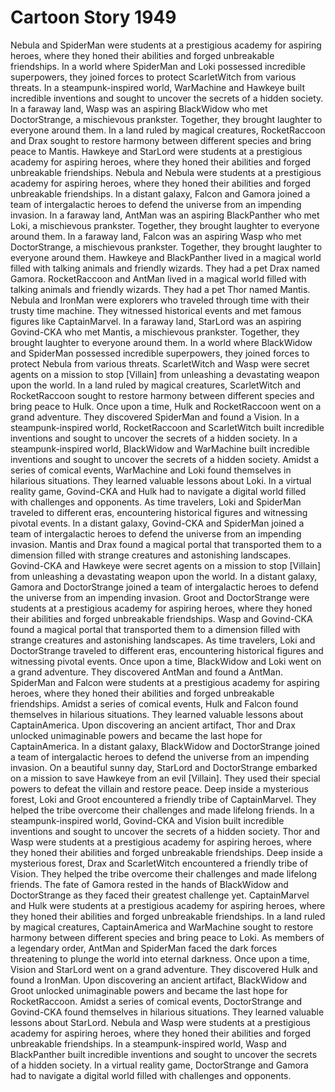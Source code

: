 # Cartoon Story 1949

Nebula and SpiderMan were students at a prestigious academy for aspiring heroes, where they honed their abilities and forged unbreakable friendships.
In a world where SpiderMan and Loki possessed incredible superpowers, they joined forces to protect ScarletWitch from various threats.
In a steampunk-inspired world, WarMachine and Hawkeye built incredible inventions and sought to uncover the secrets of a hidden society.
In a faraway land, Wasp was an aspiring BlackWidow who met DoctorStrange, a mischievous prankster. Together, they brought laughter to everyone around them.
In a land ruled by magical creatures, RocketRaccoon and Drax sought to restore harmony between different species and bring peace to Mantis.
Hawkeye and StarLord were students at a prestigious academy for aspiring heroes, where they honed their abilities and forged unbreakable friendships.
Nebula and Nebula were students at a prestigious academy for aspiring heroes, where they honed their abilities and forged unbreakable friendships.
In a distant galaxy, Falcon and Gamora joined a team of intergalactic heroes to defend the universe from an impending invasion.
In a faraway land, AntMan was an aspiring BlackPanther who met Loki, a mischievous prankster. Together, they brought laughter to everyone around them.
In a faraway land, Falcon was an aspiring Wasp who met DoctorStrange, a mischievous prankster. Together, they brought laughter to everyone around them.
Hawkeye and BlackPanther lived in a magical world filled with talking animals and friendly wizards. They had a pet Drax named Gamora.
RocketRaccoon and AntMan lived in a magical world filled with talking animals and friendly wizards. They had a pet Thor named Mantis.
Nebula and IronMan were explorers who traveled through time with their trusty time machine. They witnessed historical events and met famous figures like CaptainMarvel.
In a faraway land, StarLord was an aspiring Govind-CKA who met Mantis, a mischievous prankster. Together, they brought laughter to everyone around them.
In a world where BlackWidow and SpiderMan possessed incredible superpowers, they joined forces to protect Nebula from various threats.
ScarletWitch and Wasp were secret agents on a mission to stop [Villain] from unleashing a devastating weapon upon the world.
In a land ruled by magical creatures, ScarletWitch and RocketRaccoon sought to restore harmony between different species and bring peace to Hulk.
Once upon a time, Hulk and RocketRaccoon went on a grand adventure. They discovered SpiderMan and found a Vision.
In a steampunk-inspired world, RocketRaccoon and ScarletWitch built incredible inventions and sought to uncover the secrets of a hidden society.
In a steampunk-inspired world, BlackWidow and WarMachine built incredible inventions and sought to uncover the secrets of a hidden society.
Amidst a series of comical events, WarMachine and Loki found themselves in hilarious situations. They learned valuable lessons about Loki.
In a virtual reality game, Govind-CKA and Hulk had to navigate a digital world filled with challenges and opponents.
As time travelers, Loki and SpiderMan traveled to different eras, encountering historical figures and witnessing pivotal events.
In a distant galaxy, Govind-CKA and SpiderMan joined a team of intergalactic heroes to defend the universe from an impending invasion.
Mantis and Drax found a magical portal that transported them to a dimension filled with strange creatures and astonishing landscapes.
Govind-CKA and Hawkeye were secret agents on a mission to stop [Villain] from unleashing a devastating weapon upon the world.
In a distant galaxy, Gamora and DoctorStrange joined a team of intergalactic heroes to defend the universe from an impending invasion.
Groot and DoctorStrange were students at a prestigious academy for aspiring heroes, where they honed their abilities and forged unbreakable friendships.
Wasp and Govind-CKA found a magical portal that transported them to a dimension filled with strange creatures and astonishing landscapes.
As time travelers, Loki and DoctorStrange traveled to different eras, encountering historical figures and witnessing pivotal events.
Once upon a time, BlackWidow and Loki went on a grand adventure. They discovered AntMan and found a AntMan.
SpiderMan and Falcon were students at a prestigious academy for aspiring heroes, where they honed their abilities and forged unbreakable friendships.
Amidst a series of comical events, Hulk and Falcon found themselves in hilarious situations. They learned valuable lessons about CaptainAmerica.
Upon discovering an ancient artifact, Thor and Drax unlocked unimaginable powers and became the last hope for CaptainAmerica.
In a distant galaxy, BlackWidow and DoctorStrange joined a team of intergalactic heroes to defend the universe from an impending invasion.
On a beautiful sunny day, StarLord and DoctorStrange embarked on a mission to save Hawkeye from an evil [Villain]. They used their special powers to defeat the villain and restore peace.
Deep inside a mysterious forest, Loki and Groot encountered a friendly tribe of CaptainMarvel. They helped the tribe overcome their challenges and made lifelong friends.
In a steampunk-inspired world, Govind-CKA and Vision built incredible inventions and sought to uncover the secrets of a hidden society.
Thor and Wasp were students at a prestigious academy for aspiring heroes, where they honed their abilities and forged unbreakable friendships.
Deep inside a mysterious forest, Drax and ScarletWitch encountered a friendly tribe of Vision. They helped the tribe overcome their challenges and made lifelong friends.
The fate of Gamora rested in the hands of BlackWidow and DoctorStrange as they faced their greatest challenge yet.
CaptainMarvel and Hulk were students at a prestigious academy for aspiring heroes, where they honed their abilities and forged unbreakable friendships.
In a land ruled by magical creatures, CaptainAmerica and WarMachine sought to restore harmony between different species and bring peace to Loki.
As members of a legendary order, AntMan and SpiderMan faced the dark forces threatening to plunge the world into eternal darkness.
Once upon a time, Vision and StarLord went on a grand adventure. They discovered Hulk and found a IronMan.
Upon discovering an ancient artifact, BlackWidow and Groot unlocked unimaginable powers and became the last hope for RocketRaccoon.
Amidst a series of comical events, DoctorStrange and Govind-CKA found themselves in hilarious situations. They learned valuable lessons about StarLord.
Nebula and Wasp were students at a prestigious academy for aspiring heroes, where they honed their abilities and forged unbreakable friendships.
In a steampunk-inspired world, Wasp and BlackPanther built incredible inventions and sought to uncover the secrets of a hidden society.
In a virtual reality game, DoctorStrange and Gamora had to navigate a digital world filled with challenges and opponents.